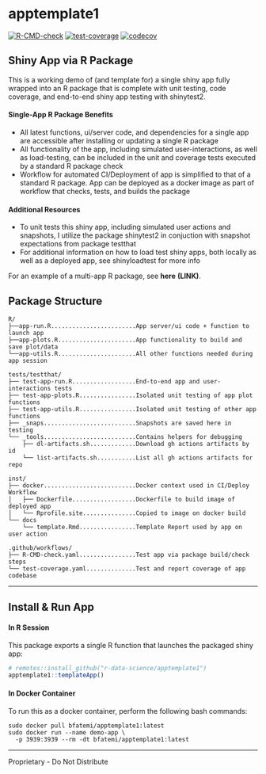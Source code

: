 # apptemplate1

<!-- badges: start -->

[![R-CMD-check](https://github.com/r-data-science/apptemplate1/actions/workflows/R-CMD-check.yaml/badge.svg?branch=main)](https://github.com/r-data-science/apptemplate1/actions/workflows/R-CMD-check.yaml)
[![test-coverage](https://github.com/r-data-science/apptemplate1/actions/workflows/test-coverage.yaml/badge.svg?branch=main)](https://github.com/r-data-science/apptemplate1/actions/workflows/test-coverage.yaml)
[![codecov](https://codecov.io/gh/r-data-science/apptemplate1/graph/badge.svg?token=KPUgJxBDR8)](https://codecov.io/gh/r-data-science/apptemplate1)

<!-- badges: end -->

## Shiny App via R Package

This is a working demo of (and template for) a single shiny app fully wrapped into an R
package that is complete with unit testing, code coverage, and end-to-end shiny app testing with shinytest2.

#### Single-App R Package Benefits

-   All latest functions, ui/server code, and dependencies for a single
    app are accessible after installing or updating a single R package
-   All functionality of the app, including simulated user-interactions,
    as well as load-testing, can be included in the unit and coverage
    tests executed by a standard R package check
-   Workflow for automated CI/Deployment of app is simplified to that of
    a standard R package. App can be deployed as a docker image as part
    of workflow that checks, tests, and builds the package

#### Additional Resources

-   To unit tests this shiny app, including simulated user actions and
    snapshots, I utilize the package shinytest2 in conjuction with
    snapshot expectations from package testthat
-   For additional information on how to load test shiny apps, both
    locally as well as a deployed app, see shinyloadtest for more info

For an example of a multi-app R package, see **here** **(LINK)**.

## Package Structure

```         
R/
├──app-run.R........................App server/ui code + function to launch app 
├──app-plots.R......................App functionality to build and save plot/data 
└──app-utils.R......................All other functions needed during app session

tests/testthat/
├── test-app-run.R..................End-to-end app and user-interactions tests 
├── test-app-plots.R................Isolated unit testing of app plot functions
├── test-app-utils.R................Isolated unit testing of other app functions
├── _snaps..........................Snapshots are saved here in testing
└── _tools..........................Contains helpers for debugging
    ├── dl-artifacts.sh.............Download gh actions artifacts by id
    └── list-artifacts.sh...........List all gh actions artifacts for repo

inst/ 
├── docker..........................Docker context used in CI/Deploy Workflow
│   ├── Dockerfile..................Dockerfile to build image of deployed app 
│   └── Rprofile.site...............Copied to image on docker build
└── docs
    └── template.Rmd................Template Report used by app on user action

.github/workflows/
├── R-CMD-check.yaml................Test app via package build/check steps
└── test-coverage.yaml..............Test and report coverage of app codebase
```

------------------------------------------------------------------------

## Install & Run App

#### In R Session

This package exports a single R function that launches the packaged
shiny app:

``` r
# remotes::install_github("r-data-science/apptemplate1")
apptemplate1::templateApp()
```

#### In Docker Container

To run this as a docker container, perform the following bash commands:

```{bash}
sudo docker pull bfatemi/apptemplate1:latest
sudo docker run --name demo-app \
  -p 3939:3939 --rm -dt bfatemi/apptemplate1:latest
```

------------------------------------------------------------------------

Proprietary - Do Not Distribute
